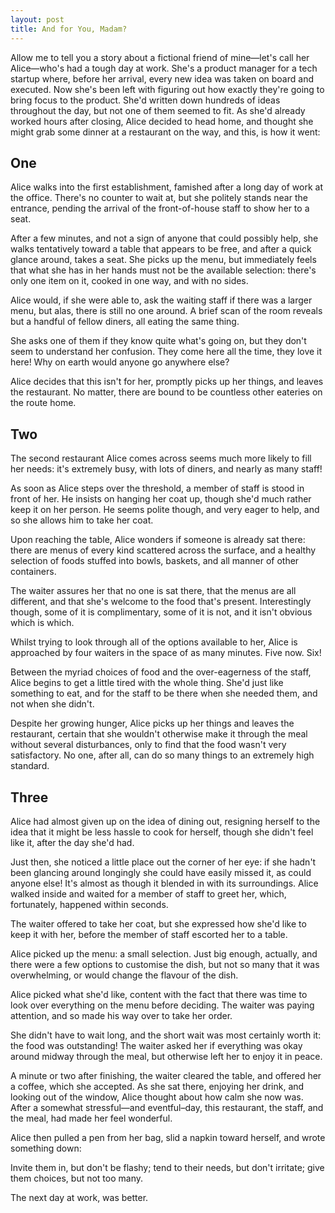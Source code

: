 ```yaml
---
layout: post
title: And for You, Madam?
---
```


Allow me to tell you a story about a fictional friend of mine—let's call her Alice—who's had a tough day at work. She's a product manager for a tech startup where, before her arrival, every new idea was taken on board and executed. Now she's been left with figuring out how exactly they're going to bring focus to the product. She'd written down hundreds of ideas throughout the day, but not one of them seemed to fit. As she'd already worked hours after closing, Alice decided to head home, and thought she might grab some dinner at a restaurant on the way, and this, is how it went:

## One

Alice walks into the first establishment, famished after a long day of work at the office. There's no counter to wait at, but she politely stands near the entrance, pending the arrival of the front-of-house staff to show her to a seat. 

After a few minutes, and not a sign of anyone that could possibly help, she walks tentatively toward a table that appears to be free, and after a quick glance around, takes a seat. She picks up the menu, but immediately feels that what she has in her hands must not be the available selection: there's only one item on it, cooked in one way, and with no sides.

Alice would, if she were able to, ask the waiting staff if there was a larger menu, but alas, there is still no one around. A brief scan of the room reveals but a handful of fellow diners, all eating the same thing. 

She asks one of them if they know quite what's going on, but they don't seem to understand her confusion. They come here all the time, they love it here! Why on earth would anyone go anywhere else?

Alice decides that this isn't for her, promptly picks up her things, and leaves the restaurant. No matter, there are bound to be countless other eateries on the route home. 

## Two

The second restaurant Alice comes across seems much more likely to fill her needs: it's extremely busy, with lots of diners, and nearly as many staff!

As soon as Alice steps over the threshold, a member of staff is stood in front of her. He insists on hanging her coat up, though she'd much rather keep it on her person. He seems polite though, and very eager to help, and so she allows him to take her coat.

Upon reaching the table, Alice wonders if someone is already sat there: there are menus of every kind scattered across the surface, and a healthy selection of foods stuffed into bowls, baskets, and all manner of other containers. 

The waiter assures her that no one is sat there, that the menus are all different, and that she's welcome to the food that's present. Interestingly though, some of it is complimentary, some of it is not, and it isn't obvious which is which. 

Whilst trying to look through all of the options available to her, Alice is approached by four waiters in the space of as many minutes. Five now. Six!

Between the myriad choices of food and the over-eagerness of the staff, Alice begins to get a little tired with the whole thing. She'd just like something to eat, and for the staff to be there when she needed them, and not when she didn't.

Despite her growing hunger, Alice picks up her things and leaves the restaurant, certain that she wouldn't otherwise make it through the meal without several disturbances, only to find that the food wasn't very satisfactory. No one, after all, can do so many things to an extremely high standard.

## Three

Alice had almost given up on the idea of dining out, resigning herself to the idea that it might be less hassle to cook for herself, though she didn't feel like it, after the day she'd had.

Just then, she noticed a little place out the corner of her eye: if she hadn't been glancing around longingly she could have easily missed it, as could anyone else! It's almost as though it blended in with its surroundings. Alice walked inside and waited for a member of staff to greet her, which, fortunately, happened within seconds. 

The waiter offered to take her coat, but she expressed how she'd like to keep it with her, before the member of staff escorted her to a table. 

Alice picked up the menu: a small selection. Just big enough, actually, and there were a few options to customise the dish, but not so many that it was overwhelming, or would change the flavour of the dish. 

Alice picked what she'd like, content with the fact that there was time to look over everything on the menu before deciding. The waiter was paying attention, and so made his way over to take her order. 

She didn't have to wait long, and the short wait was most certainly worth it: the food was outstanding! The waiter asked her if everything was okay around midway through the meal, but otherwise left her to enjoy it in peace. 

A minute or two after finishing, the waiter cleared the table, and offered her a coffee, which she accepted. As she sat there, enjoying her drink, and looking out of the window, Alice thought about how calm she now was. After a somewhat stressful—and eventful–day, this restaurant, the staff, and the meal, had made her feel wonderful. 

Alice then pulled a pen from her bag, slid a napkin toward herself, and wrote something down:

Invite them in, but don't be flashy; tend to their needs, but don't irritate; give them choices, but not too many.

The next day at work, was better.